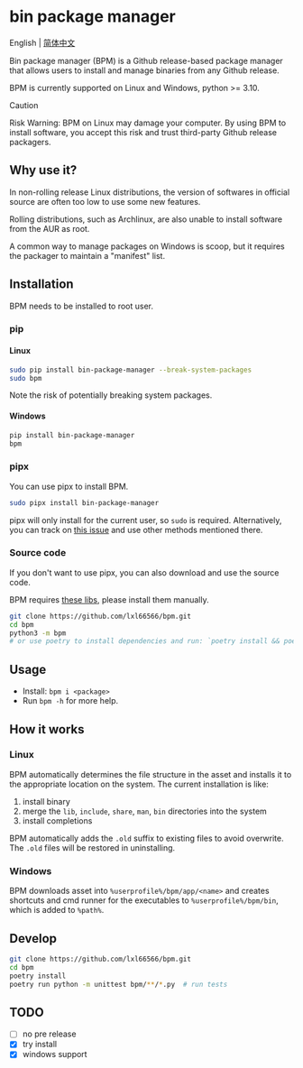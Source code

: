 # bin package manager

English | [简体中文](./docs/README.zh-CN.md)

Bin package manager (BPM) is a Github release-based package manager that allows users to install and manage binaries from any Github release.

BPM is currently supported on Linux and Windows, python >= 3.10.

> [!CAUTION]
> Risk Warning: BPM on Linux may damage your computer. By using BPM to install software, you accept this risk and trust third-party Github release packagers.

## Why use it?

In non-rolling release Linux distributions, the version of softwares in official source are often too low to use some new features.

Rolling distributions, such as Archlinux, are also unable to install software from the AUR as root.

A common way to manage packages on Windows is scoop, but it requires the packager to maintain a "manifest" list.

## Installation

BPM needs to be installed to root user.

### pip

#### Linux

```sh
sudo pip install bin-package-manager --break-system-packages
sudo bpm
```

Note the risk of potentially breaking system packages.

#### Windows

```sh
pip install bin-package-manager
bpm
```

### pipx

You can use pipx to install BPM.

```sh
sudo pipx install bin-package-manager
```

pipx will only install for the current user, so `sudo` is required. Alternatively, you can track on [this issue](https://github.com/pypa/pipx/issues/754) and use other methods mentioned there.

### Source code

If you don't want to use pipx, you can also download and use the source code.

BPM requires [these libs](./requirements.txt), please install them manually.

```sh
git clone https://github.com/lxl66566/bpm.git
cd bpm
python3 -m bpm
# or use poetry to install dependencies and run: `poetry install && poetry run python -m bpm`
```

## Usage

- Install: `bpm i <package>`
- Run `bpm -h` for more help.

## How it works

### Linux

BPM automatically determines the file structure in the asset and installs it to the appropriate location on the system. The current installation is like:

1. install binary
2. merge the `lib`, `include`, `share`, `man`, `bin` directories into the system
3. install completions

BPM automatically adds the `.old` suffix to existing files to avoid overwrite. The `.old` files will be restored in uninstalling.

### Windows

BPM downloads asset into `%userprofile%/bpm/app/<name>` and creates shortcuts and cmd runner for the executables to `%userprofile%/bpm/bin`, which is added to `%path%`.

## Develop

```sh
git clone https://github.com/lxl66566/bpm.git
cd bpm
poetry install
poetry run python -m unittest bpm/**/*.py  # run tests
```

## TODO

- [ ] no pre release
- [x] try install
- [x] windows support
